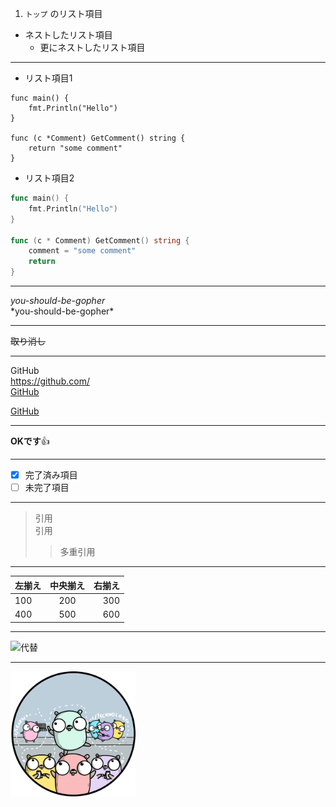 1. `トップ` のリスト項目
  - ネストしたリスト項目
    - 更にネストしたリスト項目

---

- リスト項目1
```
func main() {
    fmt.Println("Hello")
}

func (c *Comment) GetComment() string {
    return "some comment"
}
```
- リスト項目2
```go
func main() {
    fmt.Println("Hello")
}

func (c * Comment) GetComment() string {
    comment = "some comment"
    return
}
```

---

*you-should-be-gopher*  
\*you-should-be-gopher\*

----

~~取り消し~~

----

GitHub  
https://github.com/  
[GitHub](https://github.com/)  

[GitHub](GitHub)  

[GitHub]:https://github.com/

----

**OKです**:+1:

----

- [x] 完了済み項目
- [ ] 未完了項目

----

> 引用  
> 引用
>>多重引用

----

|左揃え|中央揃え|右揃え|
|:---|:---:|---:|
|100|200|300|
|400|500|600|

----

![代替](https://gophercises.com/img/gophercises_jumping.gif "タイトル")  

----

<img src="https://raw.githubusercontent.com/ashleymcnamara/gophers/master/GO_LEARN.png" alt="gopher" title="title" width="200" height="200">
